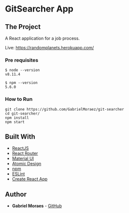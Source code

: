 # GitSearcher App

## The Project

A React application for a job process.

Live: https://randomplanets.herokuapp.com/

### Pre requisites

```
$ node --version
v8.11.4

$ npm --version
5.6.0

```

### How to Run

```
git clone https://github.com/GabrielMoraez/git-searcher
cd git-searcher/
npm install
npm start
```

## Built With

* [ReactJS](https://reactjs.org/)
* [React Router](https://reacttraining.com/react-router/web/guides/philosophy)
* [Material UI](https://material-ui.com/)
* [Atomic Design](https://docs.expo.io/versions/latest/)
* [npm](https://www.npmjs.com/)
* [ESLint](https://eslint.org/)
* [Create React App](https://github.com/facebook/create-react-app)


## Author

* **Gabriel Moraes** - [GitHub](https://github.com/GabrielMoraez)
